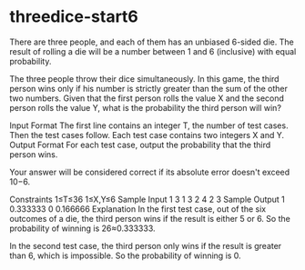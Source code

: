 # threedice-start6
There are three people, and each of them has an unbiased 6-sided die. The result of rolling a die will be a number between 1 and 6 (inclusive) with equal probability.

The three people throw their dice simultaneously. In this game, the third person wins only if his number is strictly greater than the sum of the other two numbers. Given that the first person rolls the value X and the second person rolls the value Y, what is the probability the third person will win?

Input Format
The first line contains an integer T, the number of test cases. Then the test cases follow.
Each test case contains two integers X and Y.
Output Format
For each test case, output the probability that the third person wins.

Your answer will be considered correct if its absolute error doesn't exceed 10−6.

Constraints
1≤T≤36
1≤X,Y≤6
Sample Input 1 
3
1 3
2 4
2 3
Sample Output 1 
0.333333
0
0.166666
Explanation
In the first test case, out of the six outcomes of a die, the third person wins if the result is either 5 or 6. So the probability of winning is 26≈0.333333.

In the second test case, the third person only wins if the result is greater than 6, which is impossible. So the probability of winning is 0.
